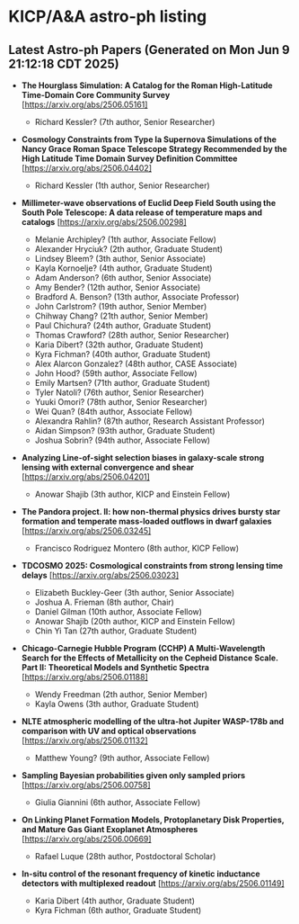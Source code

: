 # KICP/A&A astro-ph listing

## Latest Astro-ph Papers (Generated on Mon Jun  9 21:12:18 CDT 2025)

- **The Hourglass Simulation: A Catalog for the Roman High-Latitude Time-Domain Core Community Survey**
[https://arxiv.org/abs/2506.05161]
  + Richard Kessler? (7th author, Senior Researcher)

- **Cosmology Constraints from Type Ia Supernova Simulations of the Nancy Grace Roman Space Telescope Strategy Recommended by the High Latitude Time Domain Survey Definition Committee**
[https://arxiv.org/abs/2506.04402]
  + Richard Kessler (1th author, Senior Researcher)

- **Millimeter-wave observations of Euclid Deep Field South using the South Pole Telescope: A data release of temperature maps and catalogs**
[https://arxiv.org/abs/2506.00298]
  + Melanie Archipley? (1th author, Associate Fellow)
  + Alexander Hryciuk? (2th author, Graduate Student)
  + Lindsey Bleem? (3th author, Senior Associate)
  + Kayla Kornoelje? (4th author, Graduate Student)
  + Adam Anderson? (6th author, Senior Associate)
  + Amy Bender? (12th author, Senior Associate)
  + Bradford A. Benson? (13th author, Associate Professor)
  + John Carlstrom? (19th author, Senior Member)
  + Chihway Chang? (21th author, Senior Member)
  + Paul Chichura? (24th author, Graduate Student)
  + Thomas Crawford? (28th author, Senior Researcher)
  + Karia Dibert? (32th author, Graduate Student)
  + Kyra Fichman? (40th author, Graduate Student)
  + Alex Alarcon Gonzalez? (48th author, CASE Associate)
  + John Hood? (59th author, Associate Fellow)
  + Emily Martsen? (71th author, Graduate Student)
  + Tyler Natoli? (76th author, Senior Researcher)
  + Yuuki Omori? (78th author, Senior Researcher)
  + Wei Quan? (84th author, Associate Fellow)
  + Alexandra Rahlin? (87th author, Research Assistant Professor)
  + Aidan Simpson? (93th author, Graduate Student)
  + Joshua Sobrin? (94th author, Associate Fellow)

- **Analyzing Line-of-sight selection biases in galaxy-scale strong lensing with external convergence and shear**
[https://arxiv.org/abs/2506.04201]
  + Anowar Shajib (3th author, KICP and Einstein Fellow)

- **The Pandora project. II: how non-thermal physics drives bursty star formation and temperate mass-loaded outflows in dwarf galaxies**
[https://arxiv.org/abs/2506.03245]
  + Francisco Rodriguez Montero (8th author, KICP Fellow)

- **TDCOSMO 2025: Cosmological constraints from strong lensing time delays**
[https://arxiv.org/abs/2506.03023]
  + Elizabeth Buckley-Geer (3th author, Senior Associate)
  + Joshua A. Frieman (8th author, Chair)
  + Daniel Gilman (10th author, Associate Fellow)
  + Anowar Shajib (20th author, KICP and Einstein Fellow)
  + Chin Yi Tan (27th author, Graduate Student)

- **Chicago-Carnegie Hubble Program (CCHP) A Multi-Wavelength Search for the Effects of Metallicity on the Cepheid Distance Scale. Part II: Theoretical Models and Synthetic Spectra**
[https://arxiv.org/abs/2506.01188]
  + Wendy Freedman (2th author, Senior Member)
  + Kayla Owens (3th author, Graduate Student)

- **NLTE atmospheric modelling of the ultra-hot Jupiter WASP-178b and comparison with UV and optical observations**
[https://arxiv.org/abs/2506.01132]
  + Matthew Young? (9th author, Associate Fellow)

- **Sampling Bayesian probabilities given only sampled priors**
[https://arxiv.org/abs/2506.00758]
  + Giulia Giannini (6th author, Associate Fellow)

- **On Linking Planet Formation Models, Protoplanetary Disk Properties, and Mature Gas Giant Exoplanet Atmospheres**
[https://arxiv.org/abs/2506.00669]
  + Rafael Luque (28th author, Postdoctoral Scholar)

- **In-situ control of the resonant frequency of kinetic inductance detectors with multiplexed readout**
[https://arxiv.org/abs/2506.01149]
  + Karia Dibert (4th author, Graduate Student)
  + Kyra Fichman (6th author, Graduate Student)

